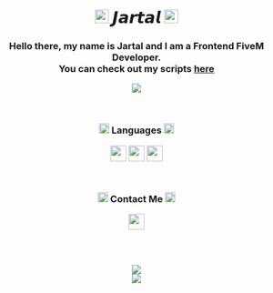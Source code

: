 <h1 align='center'><a href='https://discord.gg/uGbyjKjSJm'><img width=24px' src='https://cdn.discordapp.com/attachments/1270840023368863767/1271998256611852390/wowss.png?ex=66b96030&is=66b80eb0&hm=6854f3a0816f0686cc3c0477a16580b51c63380a58f7c98ff0dd8cc4e25ace59&'/></a> 𝙅𝙖𝙧𝙩𝙖𝙡 <a href='https://discord.gg/uGbyjKjSJm'><img width=24px' src='https://cdn.discordapp.com/attachments/1270840023368863767/1271998256611852390/wowss.png?ex=66b96030&is=66b80eb0&hm=6854f3a0816f0686cc3c0477a16580b51c63380a58f7c98ff0dd8cc4e25ace59&'/></a> </h1>
<h3 align='center'> Hello there, my name is Jartal and I am a Frontend FiveM Developer. <br> You can check out my scripts <a href='https://discord.gg/uGbyjKjSJm'>here</a> </h3>

<p align='center'>
  <img src='https://komarev.com/ghpvc/?username=Jarta1'/>
</p>

<br>

<h3 align='center'> <img width='18px' src='https://github.com/user-attachments/assets/cd4327ea-a649-4a3f-93c8-3748d7bfe233'/> Languages <img width='18px' src='https://github.com/user-attachments/assets/cd4327ea-a649-4a3f-93c8-3748d7bfe233'/></h3>

<p align='center'>
<img align='center' width='28px' src='https://github.com/user-attachments/assets/cc6a6d50-216b-4546-b077-feb058cdcdc3'/>
<img align='center' width='28px' src='https://github.com/user-attachments/assets/7e5687a1-759d-44fa-9a42-672c4961627b'/>
<img align='center' width='28px' src='https://github.com/user-attachments/assets/a84ac78f-c2cd-4e8e-aec8-7a8f01e5769e'/>
</p>

<br>

<h3 align='center'> <img width='18px' src='https://github.com/user-attachments/assets/a9d1dddc-a2ee-4bc7-8657-9dabf9426e82'/> Contact Me <img width='18px' src='https://github.com/user-attachments/assets/a9d1dddc-a2ee-4bc7-8657-9dabf9426e82'/></h3>

<p align='center'>
<a href='https://discord.com/users/845270168221646889' target='blank'><img align='center' width='28px' src='https://github.com/user-attachments/assets/4ed95080-490a-40fb-9e23-aea03c92a586'/>
</p>

<br><br>

<p align='center'>
  <img src='https://github-readme-stats.vercel.app/api/top-langs/?username=jarta1&theme=cobalt'/>
  <br>
  <img src='https://github-readme-stats.vercel.app/api?username=jarta1&show_icons=true&theme=cobalt'/>
</p>
